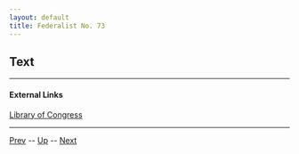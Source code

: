 ```yaml
---
layout: default
title: Federalist No. 73
---
```


## Text

---
#### External Links
[Library of Congress]()

---

[Prev](72.md) -- [Up](README.md) -- [Next](74.md)
